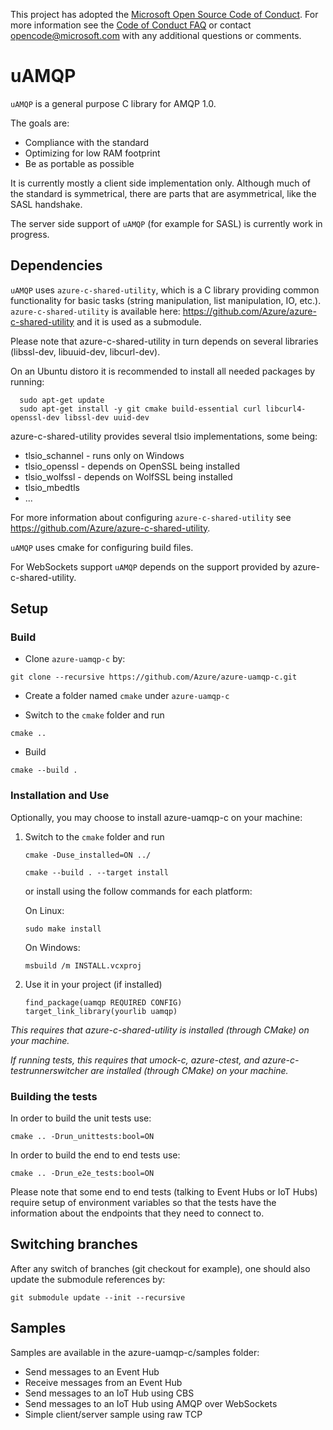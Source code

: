 This project has adopted the [Microsoft Open Source Code of Conduct](https://opensource.microsoft.com/codeofconduct/). For more information see the [Code of Conduct FAQ](https://opensource.microsoft.com/codeofconduct/faq/) or contact [opencode@microsoft.com](mailto:opencode@microsoft.com) with any additional questions or comments.

# uAMQP

`uAMQP` is a general purpose C library for AMQP 1.0.

The goals are:

- Compliance with the standard
- Optimizing for low RAM footprint
- Be as portable as possible

It is currently mostly a client side implementation only.
Although much of the standard is symmetrical, there are parts that are asymmetrical, like the SASL handshake.

The server side support of `uAMQP` (for example for SASL) is currently work in progress.

## Dependencies

`uAMQP` uses `azure-c-shared-utility`, which is a C library providing common functionality for basic tasks (string manipulation, list manipulation, IO, etc.).
`azure-c-shared-utility` is available here: https://github.com/Azure/azure-c-shared-utility and it is used as a submodule.

Please note that azure-c-shared-utility in turn depends on several libraries (libssl-dev, libuuid-dev, libcurl-dev).

On an Ubuntu distoro it is recommended to install all needed packages by running:

```
  sudo apt-get update
  sudo apt-get install -y git cmake build-essential curl libcurl4-openssl-dev libssl-dev uuid-dev
```

azure-c-shared-utility provides several tlsio implementations, some being:
- tlsio_schannel - runs only on Windows
- tlsio_openssl - depends on OpenSSL being installed
- tlsio_wolfssl - depends on WolfSSL being installed
- tlsio_mbedtls
- ...

For more information about configuring `azure-c-shared-utility` see https://github.com/Azure/azure-c-shared-utility.

`uAMQP` uses cmake for configuring build files.

For WebSockets support `uAMQP` depends on the support provided by azure-c-shared-utility.

## Setup

### Build

- Clone `azure-uamqp-c` by:

```
git clone --recursive https://github.com/Azure/azure-uamqp-c.git
```

- Create a folder named `cmake` under `azure-uamqp-c`

- Switch to the `cmake` folder and run

```
cmake ..
```

- Build

```
cmake --build .
```

### Installation and Use

Optionally, you may choose to install azure-uamqp-c on your machine:

1. Switch to the `cmake` folder and run
    ```
    cmake -Duse_installed=ON ../
    ```
    ```
    cmake --build . --target install
    ```
    
    or install using the follow commands for each platform:

    On Linux:
    ```
    sudo make install
    ```

    On Windows:
    ```
    msbuild /m INSTALL.vcxproj
    ```

2. Use it in your project (if installed)
    ```
    find_package(uamqp REQUIRED CONFIG)
    target_link_library(yourlib uamqp)
    ```

_This requires that azure-c-shared-utility is installed (through CMake) on your machine._

_If running tests, this requires that umock-c, azure-ctest, and azure-c-testrunnerswitcher are installed (through CMake) on your machine._

### Building the tests

In order to build the unit tests use:

```
cmake .. -Drun_unittests:bool=ON
```

In order to build the end to end tests use:

```
cmake .. -Drun_e2e_tests:bool=ON
```

Please note that some end to end tests (talking to Event Hubs or IoT Hubs) require setup of environment variables so that the tests have the information about the endpoints that they need to connect to.

## Switching branches

After any switch of branches (git checkout for example), one should also update the submodule references by:

```
git submodule update --init --recursive
```

## Samples

Samples are available in the azure-uamqp-c/samples folder:

- Send messages to an Event Hub
- Receive messages from an Event Hub
- Send messages to an IoT Hub using CBS
- Send messages to an IoT Hub using AMQP over WebSockets
- Simple client/server sample using raw TCP
